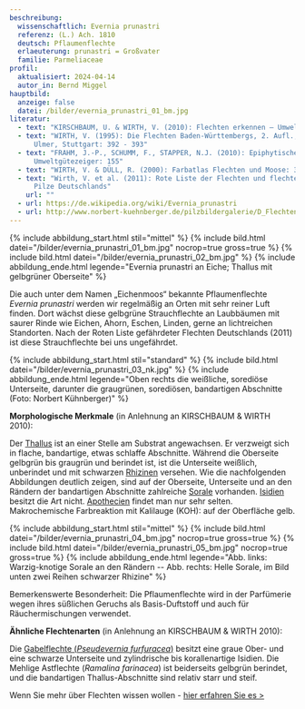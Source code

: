 ```yaml
---
beschreibung:
  wissenschaftlich: Evernia prunastri
  referenz: (L.) Ach. 1810
  deutsch: Pflaumenflechte
  erlaeuterung: prunastri = Großvater
  familie: Parmeliaceae
profil:
  aktualisiert: 2024-04-14
  autor_in: Bernd Miggel
hauptbild:
  anzeige: false
  datei: /bilder/evernia_prunastri_01_bm.jpg
literatur:
  - text: "KIRSCHBAUM, U. & WIRTH, V. (2010): Flechten erkennen – Umwelt bewerten"
  - text: "WIRTH, V. (1995): Die Flechten Baden-Württembergs, 2. Aufl., 1006 S.;
      Ulmer, Stuttgart: 392 - 393"
  - text: "FRAHM, J.-P., SCHUMM, F., STAPPER, N.J. (2010): Epiphytische Flechten als
      Umweltgütezeiger: 155"
  - text: "WIRTH, V. & DÜLL, R. (2000): Farbatlas Flechten und Moose: 35"
  - text: "Wirth, V. et al. (2011): Rote Liste der Flechten und flechtenbewohnende
      Pilze Deutschlands"
    url: ""
  - url: https://de.wikipedia.org/wiki/Evernia_prunastri
  - url: http://www.norbert-kuehnberger.de/pilzbildergalerie/D_Flechten-Lichenes_-_226_Arten/index.htm
---
```

{% include abbildung_start.html stil="mittel" %}
{% include bild.html datei="/bilder/evernia_prunastri_01_bm.jpg" nocrop=true gross=true %}
{% include bild.html datei="/bilder/evernia_prunastri_02_bm.jpg" %}
{% include abbildung_ende.html legende="Evernia prunastri an Eiche; Thallus mit gelbgrüner Oberseite" %}

Die auch unter dem Namen „Eichenmoos“ bekannte Pflaumenflechte *Evernia prunastri* werden wir regelmäßig an Orten mit sehr reiner Luft finden. Dort wächst diese gelbgrüne Strauchflechte an Laubbäumen mit saurer Rinde wie Eichen, Ahorn, Eschen, Linden, gerne an lichtreichen Standorten. Nach der Roten Liste gefährdeter Flechten Deutschlands (2011) ist diese Strauchflechte bei uns ungefährdet.

{% include abbildung_start.html stil="standard" %}
{% include bild.html datei="/bilder/evernia_prunastri_03_nk.jpg" %}
{% include abbildung_ende.html legende="Oben rechts die weißliche, sorediöse Unterseite, darunter die graugrünen, sorediösen, bandartigen Abschnitte (Foto: Norbert Kühnberger)" %}

**Morphologische Merkmale** (in Anlehnung an KIRSCHBAUM & WIRTH 2010):

Der [Thallus](Thallus "Glossar") ist an einer Stelle am Substrat angewachsen. Er verzweigt sich in flache, bandartige, etwas schlaffe Abschnitte. Während die Oberseite gelbgrün bis graugrün und berindet ist, ist die Unterseite weißlich, unberindet und mit schwarzen [Rhizinen](Rhizine "Glossar") versehen. Wie die nachfolgenden Abbildungen deutlich zeigen, sind auf der Oberseite, Unterseite und an den Rändern der bandartigen Abschnitte zahlreiche [Sorale](Sorale "Glossar") vorhanden. [Isidien](Isidien "Glossar") besitzt die Art nicht. [Apothecien](Apothecien "Glossar") findet man nur sehr selten.\
Makrochemische Farbreaktion mit Kalilauge (KOH): auf der Oberfläche gelb.

{% include abbildung_start.html stil="mittel" %}
{% include bild.html datei="/bilder/evernia_prunastri_04_bm.jpg" nocrop=true gross=true %}
{% include bild.html datei="/bilder/evernia_prunastri_05_bm.jpg" nocrop=true gross=true %}
{% include abbildung_ende.html legende="Abb. links: Warzig-knotige Sorale an den Rändern  --  Abb. rechts: Helle Sorale, im Bild unten zwei Reihen schwarzer Rhizine" %}

Bemerkenswerte Besonderheit: Die Pflaumenflechte wird in der Parfümerie wegen ihres süßlichen Geruchs als Basis-Duftstoff und auch für Räuchermischungen verwendet.

**Ähnliche Flechtenarten** (in Anlehnung an KIRSCHBAUM & WIRTH 2010):

Die [Gabelflechte (*Pseudevernia furfuracea*)](/pilze/pseudevernia-furfuracea-gabelflechte) besitzt eine graue Ober- und eine schwarze Unterseite und zylindrische bis korallenartige Isidien.
Die Mehlige Astflechte (*Ramalina farinacea*) ist beiderseits gelbgrün berindet, und die bandartigen Thallus-Abschnitte sind relativ starr und steif.

Wenn Sie mehr über Flechten wissen wollen - [hier erfahren Sie es >](/verwandt/flechten)